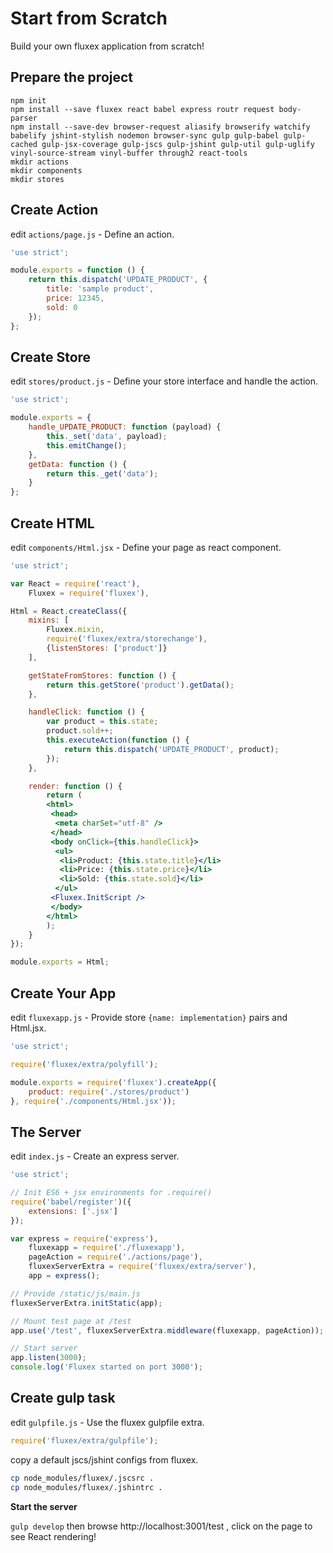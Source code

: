 Start from Scratch
==================

Build your own fluxex application from scratch!

Prepare the project
-------------------

```
npm init
npm install --save fluxex react babel express routr request body-parser
npm install --save-dev browser-request aliasify browserify watchify babelify jshint-stylish nodemon browser-sync gulp gulp-babel gulp-cached gulp-jsx-coverage gulp-jscs gulp-jshint gulp-util gulp-uglify vinyl-source-stream vinyl-buffer through2 react-tools
mkdir actions
mkdir components
mkdir stores
```

Create Action
-------------
edit `actions/page.js` - Define an action.

```javascript
'use strict';

module.exports = function () {
    return this.dispatch('UPDATE_PRODUCT', {
        title: 'sample product',
        price: 12345,
        sold: 0
    });
};
```

Create Store
------------
edit `stores/product.js` - Define your store interface and handle the action.

```javascript
'use strict';

module.exports = {
    handle_UPDATE_PRODUCT: function (payload) {
        this._set('data', payload);
        this.emitChange();
    },
    getData: function () {
        return this._get('data');
    }
};
```

Create HTML
-----------
edit `components/Html.jsx` - Define your page as react component.

```jsx
'use strict';

var React = require('react'),
    Fluxex = require('fluxex'),

Html = React.createClass({
    mixins: [
        Fluxex.mixin,
        require('fluxex/extra/storechange'),
        {listenStores: ['product']}
    ],

    getStateFromStores: function () {
        return this.getStore('product').getData();
    },

    handleClick: function () {
        var product = this.state;
        product.sold++;
        this.executeAction(function () {
            return this.dispatch('UPDATE_PRODUCT', product);
        });
    },

    render: function () {
        return (
        <html>
         <head>
          <meta charSet="utf-8" />
         </head>
         <body onClick={this.handleClick}>
          <ul>
           <li>Product: {this.state.title}</li>
           <li>Price: {this.state.price}</li>
           <li>Sold: {this.state.sold}</li>
          </ul>
         <Fluxex.InitScript />
         </body>
        </html>
        );
    }
});

module.exports = Html;
```

Create Your App
---------------
edit `fluxexapp.js` - Provide store `{name: implementation}` pairs and Html.jsx.

```javascript
'use strict';

require('fluxex/extra/polyfill');

module.exports = require('fluxex').createApp({
    product: require('./stores/product')
}, require('./components/Html.jsx'));
```

The Server
----------
edit `index.js` - Create an express server.

```javascript
'use strict';

// Init ES6 + jsx environments for .require()
require('babel/register')({
    extensions: ['.jsx']
});

var express = require('express'),
    fluxexapp = require('./fluxexapp'),
    pageAction = require('./actions/page'),
    fluxexServerExtra = require('fluxex/extra/server'),
    app = express();

// Provide /static/js/main.js
fluxexServerExtra.initStatic(app);

// Mount test page at /test
app.use('/test', fluxexServerExtra.middleware(fluxexapp, pageAction));

// Start server
app.listen(3000);
console.log('Fluxex started on port 3000');
```

Create gulp task
----------------
edit `gulpfile.js` - Use the fluxex gulpfile extra.

```javascript
require('fluxex/extra/gulpfile');
```

copy a default jscs/jshint configs from fluxex.

```sh
cp node_modules/fluxex/.jscsrc .
cp node_modules/fluxex/.jshintrc .
```

**Start the server**

`gulp develop` then browse http://localhost:3001/test , click on the page to see React rendering!
